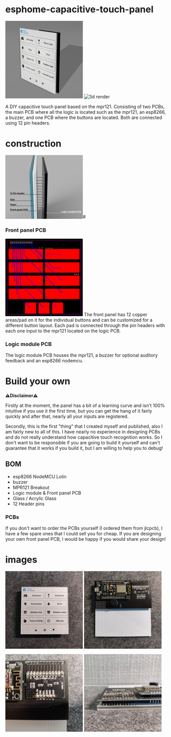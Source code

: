 # esphome-capacitive-touch-panel
<p float="left">

<img src="/docs/images/capacitive-touch-panel_3d.png" alt="3d render" width="48%">
<img src="/docs/images/touch-panel.gif" alt="3d render" width="48%">
</p>

A DIY capacitive touch panel based on the mpr121. Consisting of two PCBs, the main PCB where all the logic is located such as the mpr121, an esp8266, a buzzer, and one PCB where the buttons are located. Both are connected using 12 pin headers.

# construction
<img src="/docs/images/construction.png" alt="construction" width="48%">#

### Front panel PCB
<img src="/pcb/front panel/front panel_2021-10-22.svg" alt="construction" width="48%">
The front panel has 12 copper areas/pad on it for the individual buttons and can be customized for a different button layout. Each pad is connected through the pin headers with each one input to the mpr121 located on the logic PCB. 

### Logic module PCB
The logic module PCB houses the mpr121, a buzzer for optional auditory feedback and an esp8266 nodemcu.



# Build your own

**⚠️Disclaimer⚠️**

Firstly at the moment, the panel has a bit of a learning curve and isn't 100% intuitive if you use it the first time, but you can get the hang of it fairly quickly and after that, nearly all your inputs are registered. 

Secondly, this is the first "thing" that I created myself and published, also I am fairly new to all of this. I have nearly no experience in designing PCBs and do not really understand how capacitive touch recognition works. So I don't want to be responsible if you are going to build it yourself and can't guarantee that it works if you build it, but I am willing to help you to debug!

## BOM

- esp8266 NodeMCU Lolin 
- buzzer
- MPR121 Breakout
- Logic module & Front panel PCB
- Glass / Acrylic Glass
- 12 Header pins

### PCBs
If you don't want to order the PCBs yourself (I ordered them from jlcpcb), I have a few spare ones that I could sell you for cheap.
If you are designing your own front panel PCB, I would be happy if you would share your design!

# images
<p float="left">

<img src="/docs/images/1.jpg" alt="3d render" width="48%">
<img src="/docs/images/2.jpg" alt="3d render" width="48%">
</p>
<p float="left">

<img src="/docs/images/3.jpg" alt="3d render" width="48%">
<img src="/docs/images/4.jpg" alt="3d render" width="48%">
</p>
